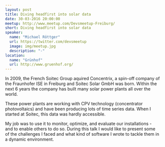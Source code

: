 ```yaml
---
layout: post
title: Diving headfirst into solar data
date: 30-03-2016 20:00:00
meetup: http://www.meetup.com/Devsmeetup-Freiburg/
short: Diving headfirst into solar data
speaker:
  name: "Michael Röttger"
  url: https://twitter.com/devsmeetup
  image: img/meetup.jpg
  description: "-"
location:
  name: "Grünhof"
  url: http://www.gruenhof.org/
---
```


In 2009, the French Soitec Group aquired Concentrix, a spin-off company
of the Fraunhofer ISE in Freiburg and Soitec Solar GmbH was born.
Within the next 6 years the company has built many solar power plants all over
the world.

These power plants are working with CPV technology (concentrator photovoltaics)
and have been producing lots of time series data.
When I started at Soitec, this data was hardly accessible.

My job was to use it to monitor, optimize, and evaluate our installations -
and to enable others to do so. During this talk I would like to present some of
the challenges I faced and what kind of software I wrote to tackle them in a
dynamic environment.
